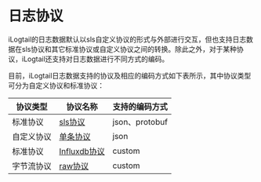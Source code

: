 # 日志协议

iLogtail的日志数据默认以sls自定义协议的形式与外部进行交互，但也支持日志数据在sls协议和其它标准协议或自定义协议之间的转换。除此之外，对于某种协议，iLogtail还支持对日志数据进行不同方式的编码。

目前，iLogtail日志数据支持的协议及相应的编码方式如下表所示，其中协议类型可分为自定义协议和标准协议：

| 协议类型  | 协议名称                                                                                             | 支持的编码方式       |
|-------|--------------------------------------------------------------------------------------------------|---------------|
| 标准协议  | [sls协议](protocol-spec/sls.md)                                                                  | json、protobuf |
| 自定义协议 | [单条协议](protocol-spec/custom_single.md)                                                         | json          |
| 标准协议  | [Influxdb协议](https://docs.influxdata.com/influxdb/v1.8/write_protocols/line_protocol_reference/) | custom        |
| 字节流协议 | [raw协议](protocol-spec/raw.md)                                                                  | custom        |
